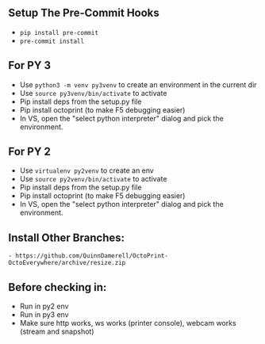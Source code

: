 ## Setup The Pre-Commit Hooks
- `pip install pre-commit`
- `pre-commit install`

## For PY 3
- Use `python3 -m venv py3venv` to create an environment in the current dir
- Use `source py3venv/bin/activate` to activate
- Pip install deps from the setup.py file
- Pip install octoprint (to make F5 debugging easier)
- In VS, open the "select python interpreter" dialog and pick the environment.


## For PY 2
- Use `virtualenv py2venv` to create an env
- Use `source py2venv/bin/activate` to activate
- Pip install deps from the setup.py file
- Pip install octoprint (to make F5 debugging easier)
- In VS, open the "select python interpreter" dialog and pick the environment.


## Install Other Branches:
    - https://github.com/QuinnDamerell/OctoPrint-OctoEverywhere/archive/resize.zip

## Before checking in:
- Run in py2 env
- Run in py3 env
- Make sure http works, ws works (printer console), webcam works (stream and snapshot)